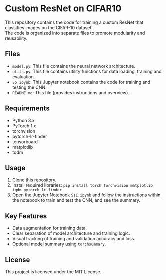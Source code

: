 # Custom ResNet on CIFAR10

This repository contains the code for training a custom ResNet that classifies images on the CIFAR-10 dataset.  
The code is organized into separate files to promote modularity and reusability.

## Files

- `model.py`: This file contains the neural network architecture.
- `utils.py`: This file contains utility functions for data loading, training and evaluation.
- `S5.ipynb`: This Jupyter notebook contains the code for training and testing the CNN.
- `README.md`: This file (provides instructions and overview).

## Requirements

- Python 3.x
- PyTorch 1.x
- torchvision
- pytorch-lr-finder
- tensorboard
- matplotlib
- tqdm

## Usage

1. Clone this repository.
2. Install required libraries: `pip install torch torchvision matplotlib tqdm pytorch-lr-finder`
3. Open the Jupyter Notebook `S11.ipynb` and follow the instructions within the notebook to train and test the CNN, and see the summary.

## Key Features

* Data augmentation for training data.
* Clear separation of model architecture and training logic.
* Visual tracking of training and validation accuracy and loss.
* Optional model summary using `torchsummary`.

## License

This project is licensed under the MIT License.
